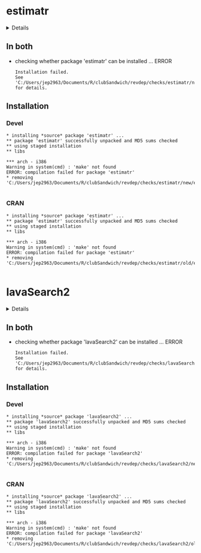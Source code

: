 # estimatr

<details>

* Version: 0.16
* GitHub: https://github.com/DeclareDesign/estimatr
* Source code: https://github.com/cran/estimatr
* Date/Publication: 2019-03-02 08:10:08 UTC
* Number of recursive dependencies: 153

Run `revdep_details(, "estimatr")` for more info

</details>

## In both

*   checking whether package 'estimatr' can be installed ... ERROR
    ```
    Installation failed.
    See 'C:/Users/jep2963/Documents/R/clubSandwich/revdep/checks/estimatr/new/estimatr.Rcheck/00install.out' for details.
    ```

## Installation

### Devel

```
* installing *source* package 'estimatr' ...
** package 'estimatr' successfully unpacked and MD5 sums checked
** using staged installation
** libs

*** arch - i386
Warning in system(cmd) : 'make' not found
ERROR: compilation failed for package 'estimatr'
* removing 'C:/Users/jep2963/Documents/R/clubSandwich/revdep/checks/estimatr/new/estimatr.Rcheck/estimatr'


```
### CRAN

```
* installing *source* package 'estimatr' ...
** package 'estimatr' successfully unpacked and MD5 sums checked
** using staged installation
** libs

*** arch - i386
Warning in system(cmd) : 'make' not found
ERROR: compilation failed for package 'estimatr'
* removing 'C:/Users/jep2963/Documents/R/clubSandwich/revdep/checks/estimatr/old/estimatr.Rcheck/estimatr'


```
# lavaSearch2

<details>

* Version: 1.5.3
* GitHub: https://github.com/bozenne/lavaSearch2
* Source code: https://github.com/cran/lavaSearch2
* Date/Publication: 2019-03-18 16:40:02 UTC
* Number of recursive dependencies: 141

Run `revdep_details(, "lavaSearch2")` for more info

</details>

## In both

*   checking whether package 'lavaSearch2' can be installed ... ERROR
    ```
    Installation failed.
    See 'C:/Users/jep2963/Documents/R/clubSandwich/revdep/checks/lavaSearch2/new/lavaSearch2.Rcheck/00install.out' for details.
    ```

## Installation

### Devel

```
* installing *source* package 'lavaSearch2' ...
** package 'lavaSearch2' successfully unpacked and MD5 sums checked
** using staged installation
** libs

*** arch - i386
Warning in system(cmd) : 'make' not found
ERROR: compilation failed for package 'lavaSearch2'
* removing 'C:/Users/jep2963/Documents/R/clubSandwich/revdep/checks/lavaSearch2/new/lavaSearch2.Rcheck/lavaSearch2'


```
### CRAN

```
* installing *source* package 'lavaSearch2' ...
** package 'lavaSearch2' successfully unpacked and MD5 sums checked
** using staged installation
** libs

*** arch - i386
Warning in system(cmd) : 'make' not found
ERROR: compilation failed for package 'lavaSearch2'
* removing 'C:/Users/jep2963/Documents/R/clubSandwich/revdep/checks/lavaSearch2/old/lavaSearch2.Rcheck/lavaSearch2'


```
